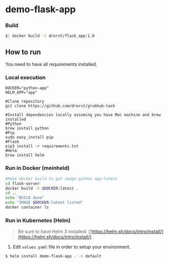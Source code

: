 # demo-flask-app
### Build

```bash
$: docker build -t drorvt/flask_app:1.0
```

## How to run

You need to have all requirements installed.

### Local execution

```
DOCKER="python-app"
HELM_APP="app"

#Clone repository
git clone https://github.com/drorvt/grubhub-task

#Install dependencies locally assuming you have Mac machine and brew installed
#Python 
brew install python
#Pip
sudo easy_install pip
#Flask
pip3 install -r requirements.txt
#Helm 
brew install helm
```

### Run in Docker (meinheld)

```bash
#Make docker build to get image python-app:latest
cd flask-server
docker build -t $DOCKER:latest .
cd ..
echo "BUILD done"
echo "IMAGE $DOCKER:latest listed"
docker container ls
```

### Run in Kubernetes (Helm)
> Be sure to have Helm 3 installed: ([https://helm.sh/docs/intro/install/](https://helm.sh/docs/intro/install/)

1) Edit `values.yaml` file in order to setup your environment.


```bash
$ helm install demo-flask-app . -n default

```

